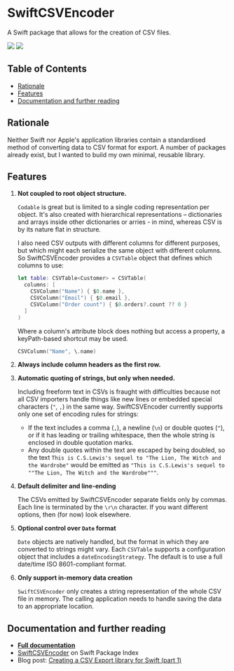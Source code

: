 # SwiftCSVEncoder

A Swift package that allows for the creation of CSV files.

[![](https://img.shields.io/endpoint?url=https%3A%2F%2Fswiftpackageindex.com%2Fapi%2Fpackages%2Fscottmatthewman%2Fswiftcsvencoder%2Fbadge%3Ftype%3Dswift-versions)](https://swiftpackageindex.com/scottmatthewman/swiftcsvencoder) [![](https://img.shields.io/endpoint?url=https%3A%2F%2Fswiftpackageindex.com%2Fapi%2Fpackages%2Fscottmatthewman%2Fswiftcsvencoder%2Fbadge%3Ftype%3Dplatforms)](https://swiftpackageindex.com/scottmatthewman/swiftcsvencoder)

## Table of Contents

- [Rationale](#rationale)
- [Features](#features)
- [Documentation and further reading](#documentation-and-further-reading)

## Rationale

Neither Swift nor Apple's application libraries contain a standardised method of converting data to CSV format for export. A number of packages already exist, but I wanted to build my own minimal, reusable library.

## Features

1. **Not coupled to root object structure.**

   `Codable` is great but is limited to a single coding representation per object. It's also created with hierarchical representations – dictionaries and arrays inside other dictionaries or arries - in mind, whereas CSV is by its nature flat in structure.
   
    I also need CSV outputs with different columns for different purposes, but which might each serialize the same object with different columns. So SwiftCSVEncoder provides a `CSVTable` object that defines which columns to use:

   ```swift
   let table: CSVTable<Customer> = CSVTable(
     columns: [
       CSVColumn("Name") { $0.name },
       CSVColumn("Email") { $0.email },
       CSVColumn("Order count") { $0.orders?.count ?? 0 }
     ]
   )
   ```

   Where a column's attribute block does nothing but access a property, a keyPath-based shortcut may be used.

   ```swift
   CSVColumn("Name", \.name)
   ```

2. **Always include column headers as the first row.**

3. **Automatic quoting of strings, but only when needed.**

   Including freeform text in CSVs is fraught with difficulties because not all CSV importers handle things like new lines or embedded special characters (`"`, `,`) in the same way. SwiftCSVEncoder currently supports only one set of encoding rules for strings:

   * If the text includes a comma (`,`), a newline (`\n`) or double quotes (`"`), or if it has leading or trailing whitespace, then the whole string is enclosed in double quotation marks.
   * Any double quotes within the text are escaped by being doubled, so the text `This is C.S.Lewis's sequel to "The Lion, The Witch and the Wardrobe"` would be emitted as `"This is C.S.Lewis's sequel to ""The Lion, The Witch and the Wardrobe"""`.

4. **Default delimiter and line-ending**

   The CSVs emitted by SwiftCSVEncoder separate fields only by commas. Each line is terminated by the `\r\n` character. If you want different options, then (for now) look elsewhere.

5. **Optional control over `Date` format**

   `Date` objects are natively handled, but the format in which they are converted to strings might vary. Each `CSVTable` supports a configuration object that includes a `dateEncodingStrategy`. The default is to use a full date/time ISO 8601-compliant format.

6. **Only support in-memory data creation**

   `SwiftCSVEncoder` only creates a string representation of the whole CSV file in memory. The calling application needs to handle saving the data to an appropriate location.

## Documentation and further reading

* **[Full documentation](https://swiftpackageindex.com/scottmatthewman/swiftcsvencoder/documentation/swiftcsvencoder)**
* [SwiftCSVEncoder](https://swiftpackageindex.com/scottmatthewman/swiftcsvencoder) on Swift Package Index
* Blog post: [Creating a CSV Export library for Swift (part 1)](https://matthewman.net/posts/creating-csv-library-for-swift)
